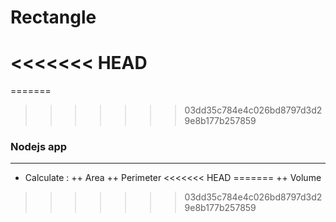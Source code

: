 # Rectangle

<<<<<<< HEAD
===========
=======
>>>>>>> 03dd35c784e4c026bd8797d3d29e8b177b257859


### Nodejs app
--------------

- Calculate :
++ Area
++ Perimeter
<<<<<<< HEAD
=======
++ Volume
>>>>>>> 03dd35c784e4c026bd8797d3d29e8b177b257859

